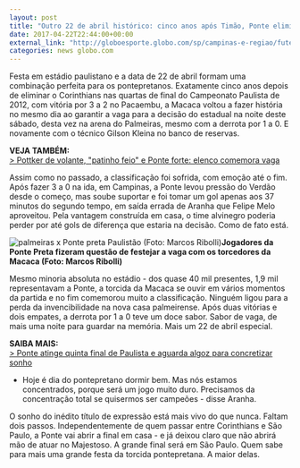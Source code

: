 ```yaml
---
layout: post
title: "Outro 22 de abril histórico: cinco anos após Timão, Ponte elimina o Palmeiras "
date: 2017-04-22T22:44:00+00:00
external_link: "http://globoesporte.globo.com/sp/campinas-e-regiao/futebol/times/ponte-preta/noticia/2017/04/outro-22-de-abril-historico-cinco-anos-apos-timao-ponte-elimina-o-palmeiras.html"
categories: news globo.com
---
```

Festa em estádio paulistano e a data de 22 de abril formam uma combinação perfeita para os pontepretanos. Exatamente cinco anos depois de eliminar o Corinthians nas quartas de final do Campeonato Paulista de 2012, com vitória por 3 a 2 no Pacaembu, a Macaca voltou a fazer história no mesmo dia ao garantir a vaga para a decisão do estadual na noite deste sábado, desta vez na arena do Palmeiras, mesmo com a derrota por 1 a 0. E novamente com o técnico Gilson Kleina no banco de reservas.&nbsp;

**VEJA TAMBÉM:**  
[\>&nbsp;Pottker de volante, "patinho feio" e Ponte forte: elenco comemora vaga](http://globoesporte.globo.com/sp/campinas-e-regiao/futebol/times/ponte-preta/noticia/2017/04/pottker-de-volante-patinho-feio-e-ponte-forte-elenco-comemora-vaga.html)

Assim como no passado, a classificação foi sofrida, com emoção até o fim. Após fazer 3 a 0 na ida, em Campinas, a Ponte levou pressão do Verdão desde o começo, mas soube suportar e foi tomar um gol apenas aos 37 minutos do segundo tempo, em saída errada de Aranha que Felipe Melo aproveitou. Pela vantagem construída em casa, o time alvinegro poderia perder por até gols de diferença que estaria na decisão. Como de fato está.&nbsp;

 ![palmeiras x Ponte preta Paulistão (Foto: Marcos Ribolli)](http://s2.glbimg.com/2vZy8ZVWVBgGAAAJn9wYzyLRREE=/0x257:2000x1301/690x360/s.glbimg.com/es/ge/f/original/2017/04/22/ponte_IcrLswB.jpg "palmeiras x Ponte preta Paulistão (Foto: Marcos Ribolli)")**Jogadores da Ponte Preta fizeram questão de festejar a vaga com os torcedores da Macaca (Foto: Marcos Ribolli)**

Mesmo minoria absoluta no estádio - dos quase 40 mil presentes, 1,9 mil representavam a Ponte, a torcida da Macaca se ouvir em vários momentos da partida e no fim comemorou muito a classificação. Ninguém ligou para a perda da invencibilidade na nova casa palmeirense.&nbsp;Após duas vitórias e dois empates, a derrota por 1 a 0 teve um doce sabor. Sabor de vaga, de mais uma noite para guardar na memória. Mais um 22 de abril especial.&nbsp;

**SAIBA MAIS:**  
[\>&nbsp;Ponte atinge quinta final de Paulista e aguarda algoz para concretizar sonho](http://globoesporte.globo.com/sp/campinas-e-regiao/futebol/times/ponte-preta/noticia/2017/04/ponte-atinge-quinta-final-de-paulista-e-aguarda-algoz-para-concretizar-sonho.html)

- Hoje é dia do pontepretano dormir bem. Mas nós estamos concentrados, porque será um jogo muito duro. Precisamos da concentração total se quisermos ser campeões - disse Aranha.&nbsp;

O sonho do inédito título de expressão está mais vivo do que nunca. Faltam dois passos. Independentemente de quem passar entre Corinthians e São Paulo, a Ponte vai abrir a final em casa - e já deixou claro que não abrirá mão de atuar no Majestoso. A grande final será em São Paulo. Quem sabe para mais uma grande festa da torcida pontepretana. A maior delas. &nbsp;

